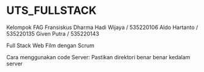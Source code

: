 # UTS_FULLSTACK
Kelompok FAG
Fransiskus Dharma Hadi Wijaya / 535220106
Aldo Hartanto / 535220135
Given Putra / 535220143

Full Stack Web Film dengan Scrum

Cara menggunakan code
Server:
Pastikan direktori benar benar kedalam server
